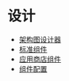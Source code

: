 # 设计

* [架构图设计器](/she-ji/jia-gou-tu-she-ji.md)
* [标准组件](/she-ji/biao-zhun-zu-jian.md)
* [应用商店组件](/she-ji/ying-yong-shang-dian-zu-jian.md)
* [组件配置](/she-ji/3113zu-jian-pei-zhi.md)







